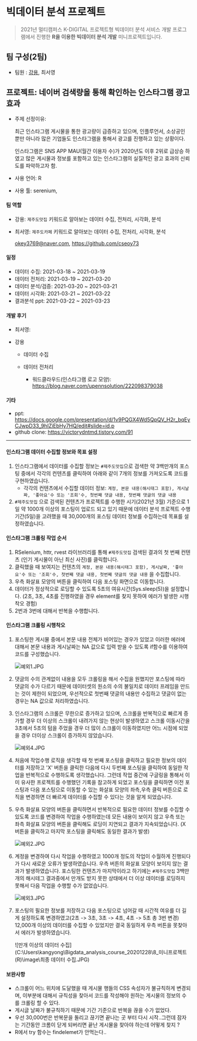 # 빅데이터 분석 프로젝트

> 2021년 멀티캠퍼스 K-DIGITAL 프로젝트형 빅데이터 분석 서비스 개발 프로그램에서 진행한 **R을 이용한 빅데이터 분석 개발** 미니프로젝트입니다.

## 팀 구성(2팀)

- 팀원 : [강용](https://github.com/kdragonkorea), 최서영

## 프로젝트: 네이버 검색량을 통해 확인하는 인스타그램 광고 효과  

- 주제 선정이유:

  최근 인스타그램 게시물을 통한 광고량이 급증하고 있으며, 인플루언서, 소상공인 뿐만 아니라 많은 기업들도 인스타그램을 통해서 광고를 진행하고 있는 상황이다.

  인스타그램은 SNS APP MAU(월간 이용자 수)가 2020년도 이후 2위로 급상승 하였고 많은 게시물과 정보를 포함하고 있는 인스타그램의 실질적인 광고 효과의 신뢰도를 파악하고자 함.

- 사용 언어: R

- 사용 툴: serenium, 

#### 팀 역할

- 강용: `제주도맛집` 키워드로 알아보는 데이터 수집, 전처리, 시각화, 분석

- 최서영: `제주도카페` 키워드로 알아보는 데이터 수집, 전처리, 시각화, 분석

  okey3769@naver.com, https://github.com/cseoy73

#### 일정

- 데이터 수집: 2021-03-18 ~ 2021-03-19
- 데이터 전처리: 2021-03-19 ~ 2021-03-20
- 데이터 분석/검증: 2021-03-20 ~ 2021-03-21
- 데이터 시각화: 2021-03-21 ~ 2021-03-22
- 결과분석 ppt: 2021-03-22 ~ 2021-03-23

#### 개발 후기

- 최서영: 

- 강용

  - 데이터 수집

  - 데이터 전처리

    - 워드클라우드(인스타그램 로고 모양): https://blog.naver.com/upennsolution/222098379038


#### 기타

- ppt: https://docs.google.com/presentation/d/1v9PQGX4Wd5QpQV_H2r_bqEyCJwpD33_9hIZiEbHy7HQ/edit#slide=id.p
- github clone: https://victorydntmd.tistory.com/91



___

#### 인스타그램 데이터 수집할 정보와 목표 설정

1. 인스타그램에서 데이터를 수집할 정보는 `#제주도맛집`으로 검색한 약 3백만개의 포스팅 중에서 각각의 컨텐츠를 클릭하여 아래와 같이 7개의 정보를 가져오도록 코드를 구현하였습니다. 
   * 각각의 컨텐츠에서 수집할 데이터 정보: `계정, 본문 내용(해시태그 포함), 게시날짜, '좋아요'수 또는 '조회'수, 첫번째 댓글 내용, 첫번째 댓글의 댓글 내용` 
2. `#제주도맛집` 으로 검색된 컨텐츠가 프로젝트를 수행한 시기(2021년 3월) 기준으로 1일 약 1000개 이상의 포스팅이 업로드 되고 있기 때문에 데이터 분석 프로젝트 수행 기간(5일)을 고려했을 때 30,000개의 포스팅 데이터 정보를 수집하는데 목표를 설정하였습니다.



#### 인스타그램 크롤링 작업 순서

1. RSelenium, httr, rvest 라이브러리를 통해 `#제주도맛집` 검색된 결과의 첫 번째 컨텐츠 (인기 게시물이 아닌 최신 사진)를 클릭합니다.
2. 클릭했을 때 보여지는 컨텐츠의 `계정, 본문 내용(해시태그 포함), 게시날짜, '좋아요'수 또는 '조회'수, 첫번째 댓글 내용, 첫번째 댓글의 댓글 내용` 을 수집합니다.
3. 우측 화살표 모양의 버튼을 클릭하여 다음 포스팅 화면으로 이동합니다.
4. 데이터가 정상적으로 로딩할 수 있도록 5초의 여유시간(Sys.sleep(5))을 설정합니다. (2초, 3초, 4초를 진행하였을 경우 element를 찾지 못하여 에러가 발생한 시행착오 경험)
5. 2번과 3번에 대해서 반복을 수행합니다.



#### 인스타그램 크롤링 시행착오

1. 포스팅한 게시물 중에서 본문 내용 전체가 비어있는 경우가 있었고 이러한 에러에 대해서 본문 내용과 게시날짜는 NA 값으로 입력 받을 수 있도록 if함수를 이용하여 코드를 구성했습니다.

   ![예외1.JPG](C:\Users\kangyong\Bigdata_analysis_course_20201228\8_미니프로젝트(R)\image\예외1.JPG)

2. 댓글의 수의 관계없이 내용을 모두 크롤링을 해서 수집을 원했지만 포스팅에 따라 댓글의 수가 다르기 때문에 데이터셋의 원소의 수의 불일치로 데이터 프레임을 만드는 것이 제한이 되었으며, 우선적으로 첫번째 댓글의 내용만 수집하고 댓글이 없는 경우는 NA 값으로 처리하였습니다.

3. 인스타그램의 스크롤은 무한으로 증가하고 있으며, 스크롤을 반복적으로 빠르게 증가할 경우 더 이상의 스크롤이 내려가지 않는 현상이 발생하였고 스크롤 이동시간을 3초에서 5초의 텀을 주었을 경우 더 많이 스크롤이 이동하였지만 어느 시점에 되었을 경우 더이상 스크롤이 증가하지 않았습니다.

   <img src="C:\Users\kangyong\Bigdata_analysis_course_20201228\8_미니프로젝트(R)\image\예외4.JPG" alt="예외4.JPG" style="zoom:100%;" />

4. 처음에 작업수행 로직을 생각할 때 첫 번째 포스팅을 클릭하고 필요한 정보의 데이터를 저장하고 'X' 버튼을 클릭한 다음에 다시 두번째 포스팅을 클릭하여 동일한 작업을 반복적으로 수행하도록 생각했습니다. 그런데 작업 중간에 구글링을 통해서 이미 유사한 프로젝트를 수행했던 기록을 참고하게 되었고 포스팅을 클릭하면 이전 포스팅과 다음 포스팅으로 이동할 수 있는 화살표 모양의 좌측,우측 클릭 버튼으로 로직을 변경하면 더 빠르게 데이터를 수집할 수 있다는 것을 알게 되었습니다.

5. 우측 화살표 모양의 버튼을 클릭하면서 반복적으로 필요한 데이터 정보를 수집할 수 있도록 코드를 변경하여 작업을 수행하였는데 모든 내용이 보이지 않고 우측 또는 좌측 화살표 모양의 버튼을 클릭해도 로딩이 지연되고 결과가 지속되었습니다. (X 버튼을 클릭하고 마지막 포스팅을 클릭해도 동일한 결과가 발생)

   ![예외2.JPG](C:\Users\kangyong\Bigdata_analysis_course_20201228\8_미니프로젝트(R)\image\예외2.JPG )

6. 계정을 변경하여 다시 작업을 수행하였고 1000개 정도의 작업이 수월하게 진행되다가 다시 새로운 오류가 발생하였습니다. 우측 버튼의 화살표 모양이 보이지 않는 결과가 발생하였습니다. 포스팅한 컨텐츠가 마지막이라고 하기에는 `#제주도맛집` 3백만개의 해시테그 결과중에서 만개도 받지 못한 상태에서 더 이상 데이터를 로딩하지 못해서 다음 작업을 수행할 수가 없었습니다.

   ![예외3.JPG](C:\Users\kangyong\Bigdata_analysis_course_20201228\8_미니프로젝트(R)\image\예외3.JPG)

7. 포스팅의 필요한 정보를 저장하고 다음 포스팅으로 넘어갈 때 시간적 여유를 더 길게 설정하도록 변경하였고(2초 -> 3초, 3초 -> 4초, 4초 -> 5초 총 3번 변경) 12,000개 이상의 데이터를 수집할 수 있었지만 결국 동일하게 우측 버튼을 못찾아서 에러가 발생하였습니다.

   ![만개 이상의 데이터 수집](C:\Users\kangyong\Bigdata_analysis_course_20201228\8_미니프로젝트(R)\image\최종 데이터 수집.JPG)

   

#### 보완사항

- 스크롤이 어느 위치에 도달했을 때 게시물 행들의 CSS 속성자가 불규칙하게 변경되며, 이부분에 대해서 규칙성을 찾아서 코드를 작성해야 원하는 게시물의 정보의 수를 크롤링 할 수 있다.
- 게시글 날짜가 불규칙하기 때문에 기간 기준으로 반복을 끊을 수가 없었다.
- 우선 30,000번은 반복문을 돌리고 끊기면 끝나는 곳 부터 다시 시작..그런데 잠자는 기간동안 크롬이 닫게 되버리면 끝난 게시물을 찾아야 하는데 어떻게 찾지 ?
- R에서 try 함수는 findelemet가 안먹는다..